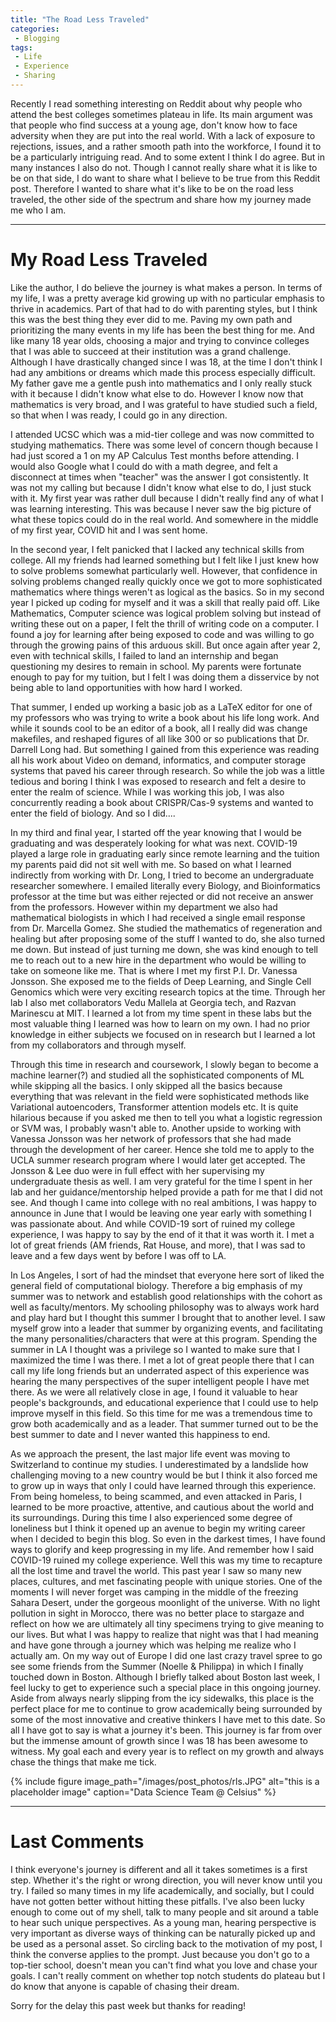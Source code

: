 ```yaml
---
title: "The Road Less Traveled"
categories:
 - Blogging
tags:
 - Life
 - Experience
 - Sharing
---
```


Recently I read something interesting on Reddit about why people who attend the best colleges sometimes plateau in life. Its main argument was that people who find success at a young age, don't know how to face adversity when they are put into the real world. With a lack of exposure to rejections, issues, and a rather smooth path into the workforce, I found it to be a particularly intriguing read. And to some extent I think I do agree. But in many instances I also do not. Though I cannot really share what it is like to be on that side, I do want to share what I believe to be true from this Reddit post. Therefore I wanted to share what it's like to be on the road less traveled, the other side of the spectrum and share how my journey made me who I am.


---


# My Road Less Traveled


Like the author, I do believe the journey is what makes a person. In terms of my life, I was a pretty average kid growing up with no particular emphasis to thrive in academics. Part of that had to do with parenting styles, but I think this was the best thing they ever did to me. Paving my own path and prioritizing the many events in my life has been the best thing for me. And like many 18 year olds, choosing a major and trying to convince colleges that I was able to succeed at their institution was a grand challenge. Although I have drastically changed since I was 18, at the time I don't think I had any ambitions or dreams which made this process especially difficult. My father gave me a gentle push into mathematics and I only really stuck with it because I didn't know what else to do. However I know now that mathematics is very broad, and I was grateful to have studied such a field, so that when I was ready, I could go in any direction.


I attended UCSC which was a mid-tier college and was now committed to studying mathematics. There was some level of concern though because I had just scored a 1 on my AP Calculus Test months before attending. I would also Google what I could do with a math degree, and felt a disconnect at times when "teacher" was the answer I got consistently. It was not my calling but because I didn't know what else to do, I just stuck with it. My first year was rather dull because I didn't really find any of what I was learning interesting. This was because I never saw the big picture of what these topics could do in the real world. And somewhere in the middle of my first year, COVID hit and I was sent home.


In the second year, I felt panicked that I lacked any technical skills from college. All my friends had learned something but I felt like I just knew how to solve problems somewhat particularly well. However, that confidence in solving problems changed really quickly once we got to more sophisticated mathematics where things weren't as logical as the basics. So in my second year I picked up coding for myself and it was a skill that really paid off. Like Mathematics, Computer science was logical problem solving but instead of writing these out on a paper, I felt the thrill of writing code on a computer. I found a joy for learning after being exposed to code and was willing to go through the growing pains of this arduous skill. But once again after year 2, even with technical skills, I failed to land an internship and began questioning my desires to remain in school. My parents were fortunate enough to pay for my tuition, but I felt I was doing them a disservice by not being able to land opportunities with how hard I worked.


That summer, I ended up working a basic job as a LaTeX editor for one of my professors who was trying to write a book about his life long work. And while it sounds cool to be an editor of a book, all I really did was change makefiles, and reshaped figures of all like 300 or so publications that Dr. Darrell Long had. But something I gained from this experience was reading all his work about Video on demand, informatics, and computer storage systems that paved his career through research. So while the job was a little tedious and boring I think I was exposed to research and felt a desire to enter the realm of science. While I was working this job, I was also concurrently reading a book about CRISPR/Cas-9 systems and wanted to enter the field of biology. And so I did....


In my third and final year, I started off the year knowing that I would be graduating and was desperately looking for what was next. COVID-19 played a large role in graduating early since remote learning and the tuition my parents paid did not sit well with me. So based on what I learned indirectly from working with Dr. Long, I tried to become an undergraduate researcher somewhere. I emailed literally every Biology, and Bioinformatics professor at the time but was either rejected or did not receive an answer from the professors. However within my department we also had mathematical biologists in which I had received a single email response from Dr. Marcella Gomez. She studied the mathematics of regeneration and healing but after proposing some of the stuff I wanted to do, she also turned me down. But instead of just turning me down, she was kind enough to tell me to reach out to a new hire in the department who would be willing to take on someone like me. That is where I met my first P.I. Dr. Vanessa Jonsson. She exposed me to the fields of Deep Learning, and Single Cell Genomics which were very exciting research topics at the time. Through her lab I also met collaborators Vedu Mallela at Georgia tech, and Razvan Marinescu at MIT. I learned a lot from my time spent in these labs but the most valuable thing I learned was how to learn on my own. I had no prior knowledge in either subjects we focused on in research but I learned a lot from my collaborators and through myself.


Through this time in research and coursework, I slowly began to become a machine learner(?) and studied all the sophisticated components of ML while skipping all the basics. I only skipped all the basics because everything that was relevant in the field were sophisticated methods like Variational autoencoders, Transformer attention models etc. It is quite hilarious because if you asked me then to tell you what a logistic regression or SVM was, I probably wasn't able to. Another upside to working with Vanessa Jonsson was her network of professors that she had made through the development of her career. Hence she told me to apply to the UCLA summer research program where I would later get accepted. The Jonsson & Lee duo were in full effect with her supervising my undergraduate thesis as well. I am very grateful for the time I spent in her lab and her guidance/mentorship helped provide a path for me that I did not see. And though I came into college with no real ambitions, I was happy to announce in June that I would be leaving one year early with something I was passionate about. And while COVID-19 sort of ruined my college experience, I was happy to say by the end of it that it was worth it. I met a lot of great friends (AM friends, Rat House, and more), that I was sad to leave and a few days went by before I was off to LA.


In Los Angeles, I sort of had the mindset that everyone here sort of liked the general field of computational biology. Therefore a big emphasis of my summer was to network and establish good relationships with the cohort as well as faculty/mentors. My schooling philosophy was to always work hard and play hard but I thought this summer I brought that to another level. I saw myself grow into a leader that summer by organizing events, and facilitating the many personalities/characters that were at this program. Spending the summer in LA I thought was a privilege so I wanted to make sure that I maximized the time I was there. I met a lot of great people there that I can call my life long friends but an underrated aspect of this experience was hearing the many perspectives of the super intelligent people I have met there. As we were all relatively close in age, I found it valuable to hear people's backgrounds, and educational experience that I could use to help improve myself in this field. So this time for me was a tremendous time to grow both academically and as a leader. That summer turned out to be the best summer to date and I never wanted this happiness to end.


As we approach the present, the last major life event was moving to Switzerland to continue my studies. I underestimated by a landslide how challenging moving to a new country would be but I think it also forced me to grow up in ways that only I could have learned through this experience. From being homeless, to being scammed, and even attacked in Paris, I learned to be more proactive, attentive, and cautious about the world and its surroundings. During this time I also experienced some degree of loneliness but I think it opened up an avenue to begin my writing career when I decided to begin this blog. So even in the darkest times, I have found ways to glorify and keep progressing in my life. And remember how I said COVID-19 ruined my college experience. Well this was my time to recapture all the lost time and travel the world. This past year I saw so many new places, cultures, and met fascinating people with unique stories. One of the moments I will never forget was camping in the middle of the freezing Sahara Desert, under the gorgeous moonlight of the universe. With no light pollution in sight in Morocco, there was no better place to stargaze and reflect on how we are ultimately all tiny specimens trying to give meaning to our lives. But what I was happy to realize that night was that I had meaning and have gone through a journey which was helping me realize who I actually am. On my way out of Europe I did one last crazy travel spree to go see some friends from the Summer (Noelle & Philippa) in which I finally touched down in Boston. Although I briefly talked about Boston last week, I feel lucky to get to experience such a special place in this ongoing journey. Aside from always nearly slipping from the icy sidewalks, this place is the perfect place for me to continue to grow academically being surrounded by some of the most innovative and creative thinkers I have met to this date. So all I have got to say is what a journey it's been. This journey is far from over but the immense amount of growth since I was 18 has been awesome to witness. My goal each and every year is to reflect on my growth and always chase the things that make me tick.

{% include figure image_path="/images/post_photos/rls.JPG" alt="this is a placeholder image" caption="Data Science Team @ Celsius" %}


---


# Last Comments


I think everyone's journey is different and all it takes sometimes is a first step. Whether it's the right or wrong direction, you will never know until you try. I failed so many times in my life academically, and socially, but I could have not gotten better without hitting these pitfalls. I've also been lucky enough to come out of my shell, talk to many people and sit around a table to hear such unique perspectives. As a young man, hearing perspective is very important as diverse ways of thinking can be naturally picked up and be used as a personal asset. So circling back to the motivation of my post, I think the converse applies to the prompt. Just because you don't go to a top-tier school, doesn't mean you can't find what you love and chase your goals. I can't really comment on whether top notch students do plateau but I do know that anyone is capable of chasing their dream.


Sorry for the delay this past week but thanks for reading!

